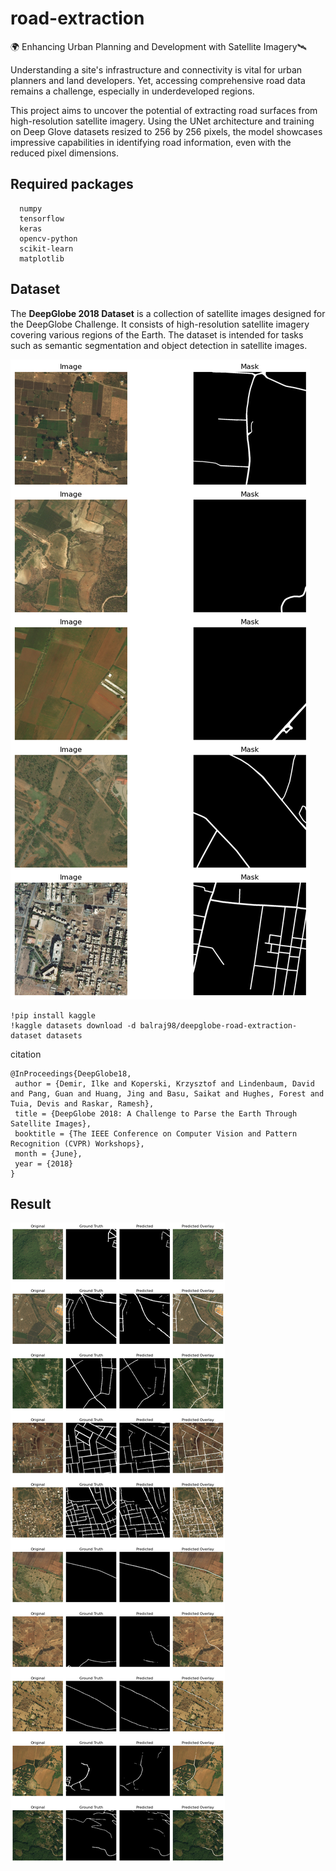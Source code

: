 # road-extraction
🌍 Enhancing Urban Planning and Development with Satellite Imagery🛰️

Understanding a site's infrastructure and connectivity is vital for urban planners and land developers. Yet, accessing comprehensive road data remains a challenge, especially in underdeveloped regions.

This project aims to uncover the potential of extracting road surfaces from high-resolution satellite imagery. Using the UNet architecture and training on Deep Glove datasets resized to 256 by 256 pixels, the model showcases impressive capabilities in identifying road information, even with the reduced pixel dimensions. 

## Required packages
```
  numpy
  tensorflow
  keras
  opencv-python
  scikit-learn
  matplotlib
```

## Dataset
The **DeepGlobe 2018 Dataset** is a collection of satellite images designed for the DeepGlobe Challenge. It consists of high-resolution satellite imagery covering various regions of the Earth. The dataset is intended for tasks such as semantic segmentation and object detection in satellite images.

![Samples](samples.png)


```
!pip install kaggle
!kaggle datasets download -d balraj98/deepglobe-road-extraction-dataset datasets
```
citation

```
@InProceedings{DeepGlobe18,
 author = {Demir, Ilke and Koperski, Krzysztof and Lindenbaum, David and Pang, Guan and Huang, Jing and Basu, Saikat and Hughes, Forest and Tuia, Devis and Raskar, Ramesh},
 title = {DeepGlobe 2018: A Challenge to Parse the Earth Through Satellite Images},
 booktitle = {The IEEE Conference on Computer Vision and Pattern Recognition (CVPR) Workshops},
 month = {June},
 year = {2018}
}

```

## Result
![Results](result.png)
